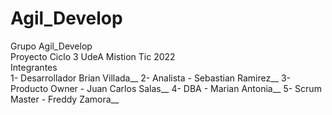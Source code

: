 # Agil_Develop
Grupo Agil_Develop<br>
Proyecto Ciclo 3 UdeA Mistion Tic 2022<br>
Integrantes<br>
1- Desarrollador  Brian Villada__
2- Analista  -   Sebastian Ramirez__
3- Producto Owner - Juan Carlos Salas__
4- DBA    -  Marian Antonia__
5- Scrum Master  -  Freddy Zamora__

